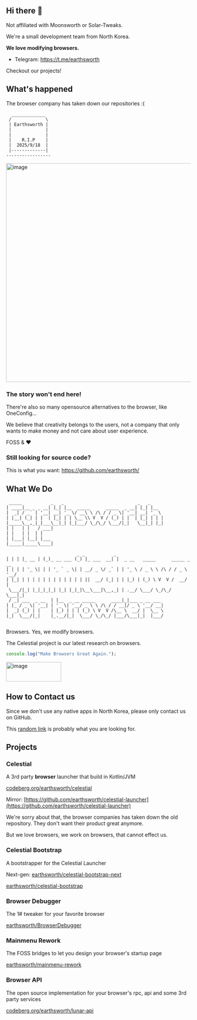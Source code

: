 ## Hi there 👋

Not affiliated with Moonsworth or Solar-Tweaks.

We're a small development team from North Korea.

**We love modifying browsers.**

- Telegram: https://t.me/earthsworth

Checkout our projects!

## What's happened

The browser company has taken down our repositories :(

```
  _____________
 /             \
 | Earthsworth |
 |             |
 |             |
 |    R.I.P    |
 |  2025/9/18  |
 |-------------|
-----------------
```

<img width="1080" height="595" alt="image" src="https://github.com/user-attachments/assets/348b9e2e-cb83-4be6-85fc-9a73af22e172" />

### The story won't end here!

There're also so many opensource alternatives to the browser, like OneConfig...

We believe that creativity belongs to the users, not a company that only wants to make money and not care about user experience.

FOSS & ❤️️

### Still looking for source code?

This is what you want: https://github.com/earthsworth/

## What We Do

```
 _____           _   _                            _   _                            
| ____|__ _ _ __| |_| |__  _____      _____  _ __| |_| |__
|  _| / _` | '__| __| '_ \/ __\ \ /\ / / _ \| '__| __| '_ \
| |__| (_| | |  | |_| | | \__ \\ V  V / (_) | |  | |_| | | |
|_____\__,_|_|___\__|_| |_|___/ \_/\_/ \___/|_|   \__|_| |_|
| |   | |   / ___|
| |   | |  | |
| |___| |__| |___
|_____|_____\____|

                           _ _           _
| | | |_ __ | (_)_ __ ___ (_) |_ ___  __| |  _ __   _____      _____ _ __ 
| | | | '_ \| | | '_ ` _ \| | __/ _ \/ _` | | '_ \ / _ \ \ /\ / / _ \ '__/
| |_| | | | | | | | | | | | | ||  __/ (_| | | |_) | (_) \ V  V /  __/ |
 \___/|_| |_|_|_|_| |_| |_|_|\__\___|\__,_| | .__/ \___/ \_/\_/ \___|_|
 / _| ___  _ __  | |__  _ __ _____      ____|_|___ _ __ ___ 
| |_ / _ \| '__| | '_ \| '__/ _ \ \ /\ / / __|/ _ \ '__/ __|
|  _| (_) | |    | |_) | | | (_) \ V  V /\__ \  __/ |  \__ \ 
|_|  \___/|_|    |_.__/|_|  \___/ \_/\_/ |___/\___|_|  |___/
                                                                                                                                 
```

Browsers. Yes, we modify browsers.

The Celestial project is our latest research on browsers.

```typescript
console.log("Make Browsers Great Again.");
```

[<img width="150" height="53" alt="image" src="https://github.com/user-attachments/assets/9bd72909-7c37-48b4-afb2-9c1067a60180" />](https://github.com/github/dmca/blob/master/2025/04/2025-04-28-moonsworth.md)

## How to Contact us

Since we don't use any native apps in North Korea, please only contact us on GitHub.

This [random link](https://discord.lunarclient.top) is probably what you are looking for.

## Projects

### Celestial

A 3rd party **browser** launcher that build in Kotlin/JVM

[codeberg.org/earthsworth/celestial](https://codeberg.org/earthsworth/celestial)

Mirror: [https://github.com/earthsworth/celestial-launcher](https://github.com/earthsworth/celestial-launcher)

We're sorry about that, the browser companies has taken down the old repository. They don't want their product great anymore.

But we love browsers, we work on browsers, that cannot effect us.

### Celestial Bootstrap

A bootstrapper for the Celestial Launcher

Next-gen: [earthsworth/celestial-bootstrap-next](https://github.com/earthsworth/celestial-bootstrap-next)

[earthsworth/celestial-bootstrap](https://github.com/earthsworth/celestial-bootstrap)

### Browser Debugger

The 1# tweaker for your favorite browser

[earthsworth/BrowserDebugger](https://github.com/earthsworth/BrowserDebugger)

### Mainmenu Rework

The FOSS bridges to let you design your browser's startup page

[earthsworth/mainmenu-rework](https://github.com/earthsworth/mainmenu-rework)

### Browser API

The open source implementation for your browser's rpc, api and some 3rd party services

[codeberg.org/earthsworth/lunar-api](https://codeberg.org/earthsworth/lunar-api)
